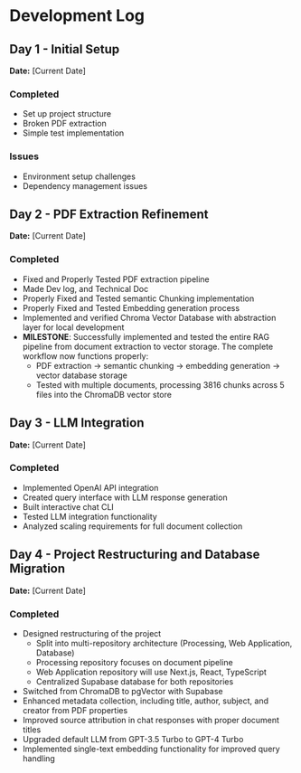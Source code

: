 # Development Log

## Day 1 - Initial Setup
**Date:** [Current Date]

### Completed
- Set up project structure
- Broken PDF extraction
- Simple test implementation

### Issues
- Environment setup challenges
- Dependency management issues

## Day 2 - PDF Extraction Refinement
**Date:** [Current Date]

### Completed
- Fixed and Properly Tested PDF extraction pipeline
- Made Dev log, and Technical Doc
- Properly Fixed and Tested semantic Chunking implementation
- Properly Fixed and Tested Embedding generation process
- Implemented and verified Chroma Vector Database with abstraction layer for local development
- **MILESTONE**: Successfully implemented and tested the entire RAG pipeline from document extraction to vector storage. The complete workflow now functions properly:
  - PDF extraction → semantic chunking → embedding generation → vector database storage
  - Tested with multiple documents, processing 3816 chunks across 5 files into the ChromaDB vector store

## Day 3 - LLM Integration
**Date:** [Current Date]

### Completed
- Implemented OpenAI API integration
- Created query interface with LLM response generation
- Built interactive chat CLI
- Tested LLM integration functionality
- Analyzed scaling requirements for full document collection

## Day 4 - Project Restructuring and Database Migration
**Date:** [Current Date]

### Completed
- Designed restructuring of the project
  - Split into multi-repository architecture (Processing, Web Application, Database)
  - Processing repository focuses on document pipeline
  - Web Application repository will use Next.js, React, TypeScript
  - Centralized Supabase database for both repositories
- Switched from ChromaDB to pgVector with Supabase
- Enhanced metadata collection, including title, author, subject, and creator from PDF properties
- Improved source attribution in chat responses with proper document titles
- Upgraded default LLM from GPT-3.5 Turbo to GPT-4 Turbo
- Implemented single-text embedding functionality for improved query handling